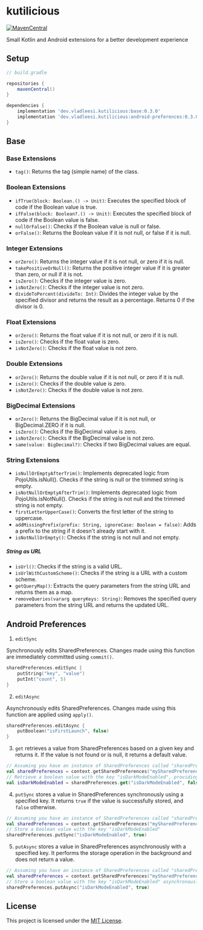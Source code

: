# kutilicious

[![MavenCentral](https://img.shields.io/maven-central/v/dev.vladleesi.kutilicious/base?versionPrefix=0.3.0)](https://central.sonatype.com/namespace/dev.vladleesi.kutilicious)

Small Kotlin and Android extensions for a better development experience

## Setup
``` groovy
// build.gradle

repositories {
    mavenCentral()
}

dependencies {
    implementation 'dev.vladleesi.kutilicious:base:0.3.0'
    implementation 'dev.vladleesi.kutilicious:android-preferences:0.3.0'
}
```

## Base

### Base Extensions
- `tag()`: Returns the tag (simple name) of the class.
### Boolean Extensions
- `ifTrue(block: Boolean.() -> Unit)`: Executes the specified block of code if the Boolean value is true.
- `ifFalse(block: Boolean?.() -> Unit)`: Executes the specified block of code if the Boolean value is false.
- `nullOrFalse()`: Checks if the Boolean value is null or false.
- `orFalse()`: Returns the Boolean value if it is not null, or false if it is null.
### Integer Extensions
- `orZero()`: Returns the integer value if it is not null, or zero if it is null.
- `takePositiveOrNull()`: Returns the positive integer value if it is greater than zero, or null if it is not.
- `isZero()`: Checks if the integer value is zero.
- `isNotZero()`: Checks if the integer value is not zero.
- `divideToPercent(divideTo: Int)`: Divides the integer value by the specified divisor and returns the result as a percentage. Returns 0 if the divisor is 0.
### Float Extensions
- `orZero()`: Returns the float value if it is not null, or zero if it is null.
- `isZero()`: Checks if the float value is zero.
- `isNotZero()`: Checks if the float value is not zero.
### Double Extensions
- `orZero()`: Returns the double value if it is not null, or zero if it is null.
- `isZero()`: Checks if the double value is zero.
- `isNotZero()`: Checks if the double value is not zero.
### BigDecimal Extensions
- `orZero()`: Returns the BigDecimal value if it is not null, or BigDecimal.ZERO if it is null.
- `isZero()`: Checks if the BigDecimal value is zero.
- `isNotZero()`: Checks if the BigDecimal value is not zero.
- `same(value: BigDecimal?)`: Checks if two BigDecimal values are equal.
### String Extensions
- `isNullOrEmptyAfterTrim()`: Implements deprecated logic from PojoUtils.isNull(). Checks if the string is null or the trimmed string is empty.
- `isNotNullOrEmptyAfterTrim()`: Implements deprecated logic from PojoUtils.isNotNull(). Checks if the string is not null and the trimmed string is not empty.
- `firstLetterUpperCase()`: Converts the first letter of the string to uppercase.
- `addMissingPrefix(prefix: String, ignoreCase: Boolean = false)`: Adds a prefix to the string if it doesn't already start with it.
- `isNotNullOrEmpty()`: Checks if the string is not null and not empty.
##### String as URL
- `isUrl()`: Checks if the string is a valid URL.
- `isUrlWithCustomScheme()`: Checks if the string is a URL with a custom scheme.
- `getQueryMap()`: Extracts the query parameters from the string URL and returns them as a map.
- `removeQueries(vararg queryKeys: String)`: Removes the specified query parameters from the string URL and returns the updated URL.

## Android Preferences

1. `editSync`

Synchronously edits SharedPreferences. Changes made using this function are immediately committed using `commit()`.

```kotlin
sharedPreferences.editSync {
    putString("key", "value")
    putInt("count", 5)
}
```

2. `editAsync`

Asynchronously edits SharedPreferences. Changes made using this function are applied using `apply()`.

```kotlin
sharedPreferences.editAsync {
    putBoolean("isFirstLaunch", false)
}
```

3. `get` retrieves a value from SharedPreferences based on a given key and returns it. If the value is not found or is null, it returns a default value.
```kotlin
// Assuming you have an instance of SharedPreferences called "sharedPrefs"
val sharedPreferences = context.getSharedPreferences("mySharedPreferences", Context.MODE_PRIVATE)
// Retrieve a boolean value with the key "isDarkModeEnabled", providing a default value of false
val isDarkModeEnabled = sharedPreferences.get("isDarkModeEnabled", false)
```

4. `putSync` stores a value in SharedPreferences synchronously using a specified key. It returns `true` if the value is successfully stored, and `false` otherwise.
```kotlin
// Assuming you have an instance of SharedPreferences called "sharedPrefs"
val sharedPreferences = context.getSharedPreferences("mySharedPreferences", Context.MODE_PRIVATE)
// Store a boolean value with the key "isDarkModeEnabled"
sharedPreferences.putSync("isDarkModeEnabled", true)
```

5. `putAsync` stores a value in SharedPreferences asynchronously with a specified key. It performs the storage operation in the background and does not return a value.
```kotlin
// Assuming you have an instance of SharedPreferences called "sharedPrefs"
val sharedPreferences = context.getSharedPreferences("mySharedPreferences", Context.MODE_PRIVATE)
// Store a boolean value with the key "isDarkModeEnabled" asynchronously
sharedPreferences.putAsync("isDarkModeEnabled", true)
```

## License

This project is licensed under the [MIT License](LICENSE).